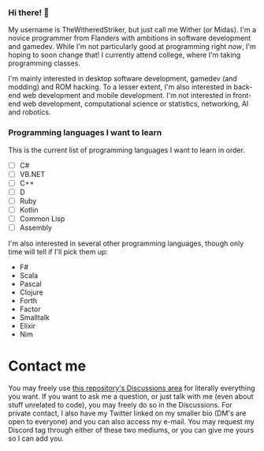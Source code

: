 ### Hi there! 👋
My username is TheWitheredStriker, but just call me Wither (or Midas). I'm a novice programmer from Flanders with ambitions in software development and gamedev. While I'm not particularly good at programming right _now_, I'm hoping to soon change that! I currently attend college, where I'm taking programming classes.

I'm mainly interested in desktop software development, gamedev (and modding) and ROM hacking. To a lesser extent, I'm also interested in back-end web development and mobile development. I'm not interested in front-end web development, computational science or statistics, networking, AI and robotics. 

### Programming languages I want to learn
This is the current list of programming languages I want to learn in order.
- [ ] C#
- [ ] VB.NET
- [ ] C++
- [ ] D
- [ ] Ruby
- [ ] Kotlin
- [ ] Common Lisp
- [ ] Assembly

I'm also interested in several other programming languages, though only time will tell if I'll pick them up:
- F#
- Scala
- Pascal
- Clojure
- Forth
- Factor
- Smalltalk
- Elixir
- Nim

# Contact me
You may freely use [this repository's Discussions area](https://github.com/TheWitheredStriker/TheWitheredStriker/discussions) for literally everything you want. If you want to ask me a question, or just talk with me (even about stuff unrelated to code), you may freely do so in the Discussions. For private contact, I also have my Twitter linked on my smaller bio (DM's are open to everyone) and you can also access my e-mail. You may request my Discord tag through either of these two mediums, or you can give me yours so I can add you.

<!--# Other accounts

- __[GitLab](https://gitlab.com/TheWitheredStriker)__
- __[Fandom](https://c.fandom.com/wiki/User:Withersoul_235)__
- __[Steam](https://steamcommunity.com/id/TheWitheredStriker/)__ 
- __[GOG.com](https://www.gog.com/u/Withered_Striker)__
- __[Uplay](https://ubisoftconnect.com/en-US/profile/WitheredStriker)__
- __[Epic Games](https://launcher.store.epicgames.com/u/57b2599a43b344fc88bde3d0098ac6a4)__
<!-- - __[Google Stadia](https://stadia.com/link/home?si_rid=11929210142687632981)__
- __[Reddit](https://www.reddit.com/user/Wither_Kelaini)__

<!-- - __[Origin](https://www.origin.com/bel/en-us/profile/user/pb0s1TzoSoox2ijS1gYWcQ--/games)__ -->

<!--
**TheWitheredStriker/TheWitheredStriker** is a ✨ _special_ ✨ repository because its `README.md` (this file) appears on your GitHub profile.

Here are some ideas to get you started:

- 🔭 I’m currently working on ...
- 🌱 I’m currently learning F#
- 👯 I’m looking to collaborate on ...
- 🤔 I’m looking for help with ...
- 💬 Ask me about ...
- 📫 How to reach me: ...
- 😄 Pronouns: He / him
- ⚡ Fun fact: ...
-->
